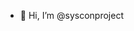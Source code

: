 - 👋 Hi, I’m @sysconproject

<!---
sysconproject/sysconproject is a ✨ special ✨ repository because its `README.md` (this file) appears on your GitHub profile.
You can click the Preview link to take a look at your changes.
--->
